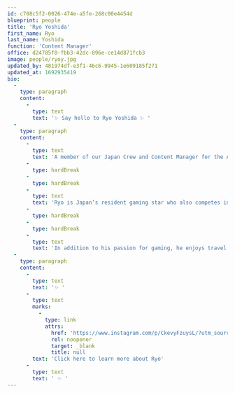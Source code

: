 ```yaml
---
id: c708c5f2-0026-474e-a5fe-268c00e4454d
blueprint: people
title: 'Ryo Yoshida'
first_name: Ryo
last_name: Yoshida
function: 'Content Manager'
office: d24785f0-fbb3-42dc-896e-ce14d871fcb3
image: people/ryoy.jpg
updated_by: 481974df-e3f1-46c6-9945-1e609185f271
updated_at: 1692935419
bio:
  -
    type: paragraph
    content:
      -
        type: text
        text: '✨ Say hello to Ryo Yoshida ✨ '
  -
    type: paragraph
    content:
      -
        type: text
        text: 'A member of our Japan Crew and Content Manager for the APMEA region! ✨'
      -
        type: hardBreak
      -
        type: hardBreak
      -
        type: text
        text: 'Ryo is Japan’s resident gaming star who also competes internationally and has won multiple tournaments across the world! 🌎'
      -
        type: hardBreak
      -
        type: hardBreak
      -
        type: text
        text: 'In addition to his passion for gaming, he enjoys travel ✈️ and loves to try various styles and types of local Ramen all over Japan! 🇯🇵'
  -
    type: paragraph
    content:
      -
        type: text
        text: '✨ '
      -
        type: text
        marks:
          -
            type: link
            attrs:
              href: 'https://www.instagram.com/p/CkevyFzuysL/?utm_source=ig_web_copy_link&igshid=MzRlODBiNWFlZA=='
              rel: noopener
              target: _blank
              title: null
        text: 'Click here to learn more about Ryo'
      -
        type: text
        text: ' ✨ '
---
```

